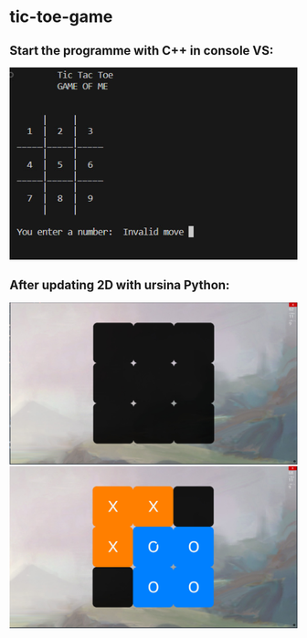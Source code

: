 # tic-toe-game

## Start the programme with C++ in console VS:
<img src = 'esset/pic1.jpg' alt="MyPhoto">

## After updating 2D with ursina Python:
<img src = 'esset/pic2.jpg' alt="MyPhoto">
<img src = 'esset/pic3.jpg' alt="MyPhoto">
